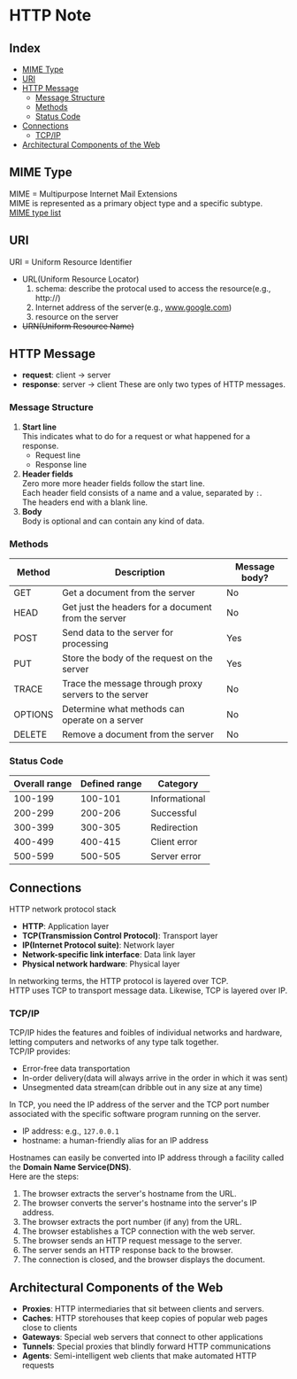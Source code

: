 # HTTP Note

## Index
* [MIME Type](#MIME-Type)
* [URI](#URI)
* [HTTP Message](#HTTP-Message)
  * [Message Structure](#Message-Structure)
  * [Methods](#Methods)
  * [Status Code](#Status-Code)
* [Connections](#Connections)
  * [TCP/IP](#TCP/IP)
* [Architectural Components of the Web](#Architectural-Components-of-the-Web)

## MIME Type
MIME = Multipurpose Internet Mail Extensions </br>
MIME is represented as a primary object type and a specific subtype. </br>
[MIME type list](https://www.freeformatter.com/mime-types-list.html)

## URI
URI = Uniform Resource Identifier
* URL(Uniform Resource Locator)
  1. schema: describe the protocal used to access the resource(e.g., http://)
  2. Internet address of the server(e.g., www.google.com)
  3. resource on the server
* ~~URN(Uniform Resource Name)~~

## HTTP Message
* **request**: client -> server
* **response**: server -> client
These are only two types of HTTP messages.
### Message Structure
1. **Start line** </br>
  This indicates what to do for a request or what happened for a response.
    * Request line
    * Response line
2. **Header fields** </br>
  Zero more more header fields follow the start line.</br>
  Each header field consists of a name and a value, separated by `:`. </br>
  The headers end with a blank line.
3. **Body** </br>
  Body is optional and can contain any kind of data.</br>
### Methods
|Method|Description|Message body?
|------|-----------|-------------
|GET|Get a document from the server|No
|HEAD|Get just the headers for a document from the server|No
|POST|Send data to the server for processing|Yes
|PUT|Store the body of the request on the server|Yes
|TRACE|Trace the message through proxy servers to the server|No
|OPTIONS|Determine what methods can operate on a server|No
|DELETE|Remove a document from the server|No
### Status Code
|Overall range|Defined range|Category
|-------------|-------------|--------
|100-199|100-101|Informational
|200-299|200-206|Successful
|300-399|300-305|Redirection
|400-499|400-415|Client error
|500-599|500-505|Server error

## Connections
HTTP network protocol stack
* **HTTP**: Application layer
* **TCP(Transmission Control Protocol)**: Transport layer
* **IP(Internet Protocol suite)**: Network layer
* **Network-specific link interface**: Data link layer
* **Physical network hardware**: Physical layer

In networking terms, the HTTP protocol is layered over TCP. </br>
HTTP uses TCP to transport message data. Likewise, TCP is layered over IP.
### TCP/IP
TCP/IP hides the features and foibles of individual networks and hardware, letting computers and networks of any type talk together.</br>
TCP/IP provides:
* Error-free data transportation
* In-order delivery(data will always arrive in the order in which it was sent)
* Unsegmented data stream(can dribble out in any size at any time)

In TCP, you need the IP address of the server and the TCP port number associated with the specific software program running on the server.
* IP address: e.g., `127.0.0.1`
* hostname: a human-friendly alias for an IP address

Hostnames can easily be converted into IP address through a facility called the **Domain Name Service(DNS)**. </br>
Here are the steps:
1. The browser extracts the server's hostname from the URL.
2. The browser converts the server's hostname into the server's IP address.
3. The browser extracts the port number (if any) from the URL.
4. The browser establishes a TCP connection with the web server.
5. The browser sends an HTTP request message to the server.
6. The server sends an HTTP response back to the browser.
7. The connection is closed, and the browser displays the document.

## Architectural Components of the Web
* **Proxies**: HTTP intermediaries that sit between clients and servers.
* **Caches**: HTTP storehouses that keep copies of popular web pages close to clients
* **Gateways**: Special web servers that connect to other applications
* **Tunnels**: Special proxies that blindly forward HTTP communications
* **Agents**: Semi-intelligent web clients that make automated HTTP requests